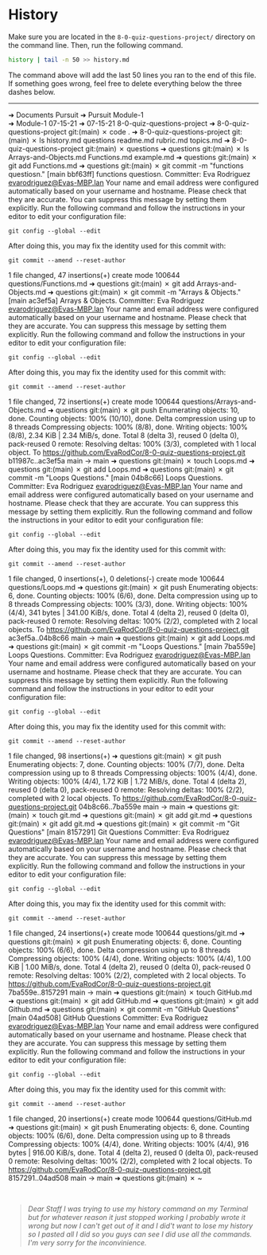 # History

Make sure you are located in the `8-0-quiz-questions-project/` directory on the command line. Then, run the following command.

```bash
history | tail -n 50 >> history.md
```

The command above will add the last 50 lines you ran to the end of this file. If something goes wrong, feel free to delete everything below the three dashes below.

---

➜  Documents Pursuit
➜  Pursuit Module-1\
➜  Module-1  07-15-21
➜  07-15-21 8-0-quiz-questions-project
➜  8-0-quiz-questions-project git:(main) ✗ code .
➜  8-0-quiz-questions-project git:(main) ✗ ls
history.md questions  readme.md  rubric.md  topics.md
➜  8-0-quiz-questions-project git:(main) ✗ questions
➜  questions git:(main) ✗ ls
Arrays-and-Objects.md Functions.md          example.md
➜  questions git:(main) ✗ git add Functions.md
➜  questions git:(main) ✗ git commit -m "functions questiosn."
[main bbf63ff] functions questiosn.
 Committer: Eva Rodriguez <evarodriguez@Evas-MBP.lan>
Your name and email address were configured automatically based
on your username and hostname. Please check that they are accurate.
You can suppress this message by setting them explicitly. Run the
following command and follow the instructions in your editor to edit
your configuration file:

    git config --global --edit

After doing this, you may fix the identity used for this commit with:

    git commit --amend --reset-author

 1 file changed, 47 insertions(+)
 create mode 100644 questions/Functions.md
➜  questions git:(main) ✗ git add Arrays-and-Objects.md
➜  questions git:(main) ✗ git commit -m "Arrays & Objects."
[main ac3ef5a] Arrays & Objects.
 Committer: Eva Rodriguez <evarodriguez@Evas-MBP.lan>
Your name and email address were configured automatically based
on your username and hostname. Please check that they are accurate.
You can suppress this message by setting them explicitly. Run the
following command and follow the instructions in your editor to edit
your configuration file:

    git config --global --edit

After doing this, you may fix the identity used for this commit with:

    git commit --amend --reset-author

 1 file changed, 72 insertions(+)
 create mode 100644 questions/Arrays-and-Objects.md
➜  questions git:(main) ✗ git push
Enumerating objects: 10, done.
Counting objects: 100% (10/10), done.
Delta compression using up to 8 threads
Compressing objects: 100% (8/8), done.
Writing objects: 100% (8/8), 2.34 KiB | 2.34 MiB/s, done.
Total 8 (delta 3), reused 0 (delta 0), pack-reused 0
remote: Resolving deltas: 100% (3/3), completed with 1 local object.
To https://github.com/EvaRodCor/8-0-quiz-questions-project.git
   b11987c..ac3ef5a  main -> main
➜  questions git:(main) ✗ touch Loops.md
➜  questions git:(main) ✗ git add Loops.md
➜  questions git:(main) ✗ git commit -m "Loops Questions."
[main 04b8c66] Loops Questions.
 Committer: Eva Rodriguez <evarodriguez@Evas-MBP.lan>
Your name and email address were configured automatically based
on your username and hostname. Please check that they are accurate.
You can suppress this message by setting them explicitly. Run the
following command and follow the instructions in your editor to edit
your configuration file:

    git config --global --edit

After doing this, you may fix the identity used for this commit with:

    git commit --amend --reset-author

 1 file changed, 0 insertions(+), 0 deletions(-)
 create mode 100644 questions/Loops.md
➜  questions git:(main) ✗ git push
Enumerating objects: 6, done.
Counting objects: 100% (6/6), done.
Delta compression using up to 8 threads
Compressing objects: 100% (3/3), done.
Writing objects: 100% (4/4), 341 bytes | 341.00 KiB/s, done.
Total 4 (delta 2), reused 0 (delta 0), pack-reused 0
remote: Resolving deltas: 100% (2/2), completed with 2 local objects.
To https://github.com/EvaRodCor/8-0-quiz-questions-project.git
   ac3ef5a..04b8c66  main -> main
➜  questions git:(main) ✗ git add Loops.md
➜  questions git:(main) ✗ git commit -m "Loops Questions."
[main 7ba559e] Loops Questions.
 Committer: Eva Rodriguez <evarodriguez@Evas-MBP.lan>
Your name and email address were configured automatically based
on your username and hostname. Please check that they are accurate.
You can suppress this message by setting them explicitly. Run the
following command and follow the instructions in your editor to edit
your configuration file:

    git config --global --edit

After doing this, you may fix the identity used for this commit with:

    git commit --amend --reset-author

 1 file changed, 98 insertions(+)
➜  questions git:(main) ✗ git push
Enumerating objects: 7, done.
Counting objects: 100% (7/7), done.
Delta compression using up to 8 threads
Compressing objects: 100% (4/4), done.
Writing objects: 100% (4/4), 1.72 KiB | 1.72 MiB/s, done.
Total 4 (delta 2), reused 0 (delta 0), pack-reused 0
remote: Resolving deltas: 100% (2/2), completed with 2 local objects.
To https://github.com/EvaRodCor/8-0-quiz-questions-project.git
   04b8c66..7ba559e  main -> main
➜  questions git:(main) ✗ touch git.md
➜  questions git:(main) ✗ git add git.md
➜  questions git:(main) ✗ git add git.md
➜  questions git:(main) ✗ git commit -m "Git Questions"
[main 8157291] Git Questions
 Committer: Eva Rodriguez <evarodriguez@Evas-MBP.lan>
Your name and email address were configured automatically based
on your username and hostname. Please check that they are accurate.
You can suppress this message by setting them explicitly. Run the
following command and follow the instructions in your editor to edit
your configuration file:

    git config --global --edit

After doing this, you may fix the identity used for this commit with:

    git commit --amend --reset-author

 1 file changed, 24 insertions(+)
 create mode 100644 questions/git.md
➜  questions git:(main) ✗ git push
Enumerating objects: 6, done.
Counting objects: 100% (6/6), done.
Delta compression using up to 8 threads
Compressing objects: 100% (4/4), done.
Writing objects: 100% (4/4), 1.00 KiB | 1.00 MiB/s, done.
Total 4 (delta 2), reused 0 (delta 0), pack-reused 0
remote: Resolving deltas: 100% (2/2), completed with 2 local objects.
To https://github.com/EvaRodCor/8-0-quiz-questions-project.git
   7ba559e..8157291  main -> main
➜  questions git:(main) ✗ touch GitHub.md
➜  questions git:(main) ✗ git add GitHub.md
➜  questions git:(main) ✗ git add Github.md
➜  questions git:(main) ✗ git commit -m "GitHub Questions"
[main 04ad508] GitHub Questions
 Committer: Eva Rodriguez <evarodriguez@Evas-MBP.lan>
Your name and email address were configured automatically based
on your username and hostname. Please check that they are accurate.
You can suppress this message by setting them explicitly. Run the
following command and follow the instructions in your editor to edit
your configuration file:

    git config --global --edit

After doing this, you may fix the identity used for this commit with:

    git commit --amend --reset-author

 1 file changed, 20 insertions(+)
 create mode 100644 questions/GitHub.md
➜  questions git:(main) ✗ git push
Enumerating objects: 6, done.
Counting objects: 100% (6/6), done.
Delta compression using up to 8 threads
Compressing objects: 100% (4/4), done.
Writing objects: 100% (4/4), 916 bytes | 916.00 KiB/s, done.
Total 4 (delta 2), reused 0 (delta 0), pack-reused 0
remote: Resolving deltas: 100% (2/2), completed with 2 local objects.
To https://github.com/EvaRodCor/8-0-quiz-questions-project.git
   8157291..04ad508  main -> main
➜  questions git:(main) ✗ ~


<p>&nbsp;</p>

>*Dear Staff I was trying to use my history command on my Terminal but for whatever reason it just stopped working I probably wrote it wrong but now I can't get out of it and I did't want to lose my history so I pasted all I did so you guys can see I did use all the commands. I'm very sorry for the inconvinience.*